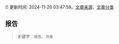 :alarm_clock: 更新时间: 2024-11-20 03:47:59。[文章来源](/README.md)、[文章分类](/TAGS.md)

## 报告


> 关键字：`报告`、`月报`



